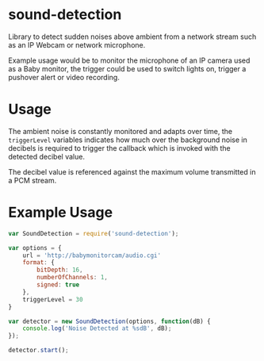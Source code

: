# sound-detection

Library to detect sudden noises above ambient from a network stream such as an IP Webcam or network microphone.

Example usage would be to monitor the microphone of an IP camera used as a Baby monitor, the trigger could be used to switch lights on, trigger a pushover alert or video recording. 

# Usage 

The ambient noise is constantly monitored and adapts over time, the `triggerLevel` variables indicates how much over the background noise in decibels is required to trigger the callback which is invoked with the detected decibel value. 

The decibel value is referenced against the maximum volume transmitted in a PCM stream. 

# Example Usage

```javascript
var SoundDetection = require('sound-detection');

var options = {
    url = 'http://babymonitorcam/audio.cgi'
    format: {
        bitDepth: 16,
        numberOfChannels: 1,
        signed: true
    },
    triggerLevel = 30
}

var detector = new SoundDetection(options, function(dB) {
    console.log('Noise Detected at %sdB', dB);
});

detector.start();
```
